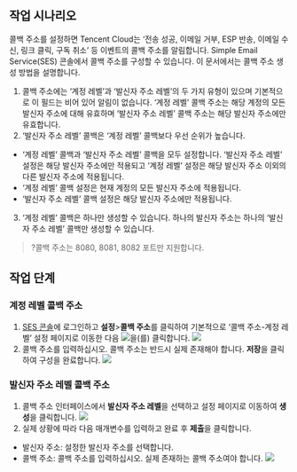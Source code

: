 ## 작업 시나리오
콜백 주소를 설정하면 Tencent Cloud는 ‘전송 성공, 이메일 거부, ESP 반송, 이메일 수신, 링크 클릭, 구독 취소’ 등 이벤트의 콜백 주소를 알림합니다. Simple Email Service(SES) 콘솔에서 콜백 주소를 구성할 수 있습니다. 이 문서에서는 콜백 주소 생성 방법을 설명합니다.
1. 콜백 주소에는 ‘계정 레벨’과 ‘발신자 주소 레벨’의 두 가지 유형이 있으며 기본적으로 이 필드는 비어 있어 알림이 없습니다. ‘계정 레벨’ 콜백 주소는 해당 계정의 모든 발신자 주소에 대해 유효하며 ‘발신자 주소 레벨’ 콜백 주소는 해당 발신자 주소에만 유효합니다.
2. ‘발신자 주소 레벨’ 콜백은 ‘계정 레벨’ 콜백보다 우선 순위가 높습니다.
 - ‘계정 레벨’ 콜백과 ‘발신자 주소 레벨’ 콜백을 모두 설정합니다. ‘발신자 주소 레벨’ 설정은 해당 발신자 주소에만 적용되고 ‘계정 레벨’ 설정은 해당 발신자 주소 이외의 다른 발신자 주소에 적용됩니다.
 - ‘계정 레벨’ 콜백 설정은 현재 계정의 모든 발신자 주소에 적용됩니다.
 - ‘발신자 주소 레벨’ 콜백 설정은 해당 발신자 주소에만 적용됩니다.
3. ‘계정 레벨’ 콜백은 하나만 생성할 수 있습니다. 하나의 발신자 주소는 하나의 ‘발신자 주소 레벨’ 콜백만 생성할 수 있습니다.
>?콜백 주소는 8080, 8081, 8082 포트만 지원합니다.


## 작업 단계
### 계정 레벨 콜백 주소
1. [SES 콘솔](https://console.cloud.tencent.com/ses/setting)에 로그인하고 **설정**>**콜백 주소**를 클릭하여 기본적으로 ‘콜백 주소-계정 레벨’ 설정 페이지로 이동한 다음 ![](https://main.qcloudimg.com/raw/b7bbce5997d7e39420a8067b7a17c8be.png)을(를) 클릭합니다.
![](https://qcloudimg.tencent-cloud.cn/raw/89b3eff751aa20f419f5c7b3714f614d.png)
2. 콜백 주소를 입력하십시오. 콜백 주소는 반드시 실제 존재해야 합니다. **저장**을 클릭하여 구성을 완료합니다.
![](https://qcloudimg.tencent-cloud.cn/raw/594102d77e2a0ed1c52790f89171d2cb.png)

### 발신자 주소 레벨 콜백 주소
1. 콜백 주소 인터페이스에서 **발신자 주소 레벨**을 선택하고 설정 페이지로 이동하여 **생성**을 클릭합니다.
![](https://qcloudimg.tencent-cloud.cn/raw/0cd24faf64c82edbafdd4ae64e4f5cf8.png)
2. 실제 상황에 따라 다음 매개변수를 입력하고 완료 후 **제출**을 클릭합니다.
 - 발신자 주소: 설정한 발신자 주소를 선택합니다.
 - 콜백 주소: 콜백 주소를 입력하십시오. 실제 존재하는 콜백 주소여야 합니다.
![](https://qcloudimg.tencent-cloud.cn/raw/55d75ff9b7dd7266d5afcfbc9ed95b45.png)
